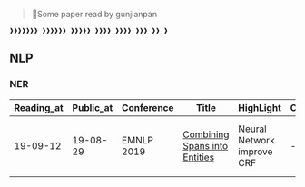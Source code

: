 > 🤧Some paper read by gunjianpan

```console
❱❱❱❱❱❱❱ ❱❱❱❱❱❱ ❱❱❱❱❱ ❱❱❱❱ ❱❱❱❱ ❱❱❱ ❱❱ ❱
```

## NLP

### NER

| Reading_at | Public_at | Conference | Title                              | HighLight                  | Code | Other                                 |
| ---------- | --------- | ---------- | ---------------------------------- | -------------------------- | ---- | ------------------------------------- |
| 19-09-12   | 19-08-29  | EMNLP 2019 | [Combining Spans into Entities][1] | Neural Network improve CRF | -    | Two stage: Segment Extraction + Merge |

[1]: https://github.com/iofu728/PaperRead/blob/master/paper/NLP/NER/CombiningSpansintoEntities.pdf
